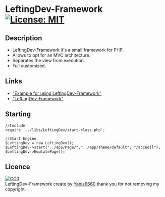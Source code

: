 # LeftingDev-Framework [![License: MIT](https://img.shields.io/badge/License-MIT-yellow.svg)](https://opensource.org/licenses/MIT)

## Description
 - LeftingDev-Framework It's a small framework for PHP.  
 - Allows to opt for an MVC architecture.
 - Separates the view from execution.
 - Full customized.

## Links
- ["Example for using LeftingDev-Framework"](https://github.com/yanis6660/LeftingDev-Framework/tree/master/Example)
- ["LeftingDev-Framework"](https://github.com/yanis6660/LeftingDev-Framework/tree/master/LeftingDev-Framwork)

## Starting

```
//Include
require '../libs/LeftingDev/start-class.php';

//Start Engine
$LeftingDev = new LeftingDev();
$LeftingDev->start("../app/Page/","../app/Theme/default", "/accueil");
$LeftingDev->EmulatePage();

```

## Licence
[![CC0](https://upload.wikimedia.org/wikipedia/commons/f/f8/License_icon-mit-88x31-2.svg)](https://opensource.org/licenses/MIT)  
LeftingDev-Framework create by [Yanis6660](https://www.yanis6660.fr) thank you for not removing my copyright.
